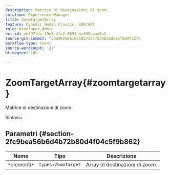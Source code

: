 ```yaml
---
description: Matrice di destinazioni di zoom.
solution: Experience Manager
title: ZoomTargetArray
feature: Dynamic Media Classic, SDK/API
role: Developer,Admin
exl-id: eb397fdc-39e3-4fa2-8891-4c692cbaa9a3
source-git-commit: fcda99340a18d5037157723bb3bdca5fa9df3277
workflow-type: tm+mt
source-wordcount: '27'
ht-degree: 18%

---
```


# ZoomTargetArray{#zoomtargetarray}

Matrice di destinazioni di zoom.

Sintassi

## Parametri {#section-2fc9bea56b6d4b72b80d4f04c5f9b862}

| Nome | Tipo | Descrizione |
|---|---|---|
| `*`elementi`*` | `types:ZoomTarget` | Array di destinazioni di zoom. |
